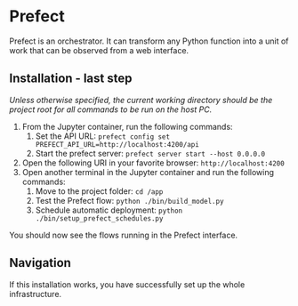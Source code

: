 # Prefect
Prefect is an orchestrator. It can transform any Python function into a unit of work that can be observed from a web interface.

## Installation - last step
_Unless otherwise specified, the current working directory should be the project root for all commands to be run on the host PC._

1. From the Jupyter container, run the following commands:
    1. Set the API URL: `prefect config set PREFECT_API_URL=http://localhost:4200/api`
    2. Start the prefect server: `prefect server start --host 0.0.0.0`
2. Open the following URI in your favorite browser: `http://localhost:4200`
3. Open another terminal in the Jupyter container and run the following commands:
   1. Move to the project folder: `cd /app`
   2. Test the Prefect flow: `python ./bin/build_model.py`
   3. Schedule automatic deployment: `python ./bin/setup_prefect_schedules.py`

You should now see the flows running in the Prefect interface.

## Navigation
If this installation works, you have successfully set up the whole infrastructure.